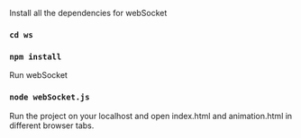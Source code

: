 Install all the dependencies for webSocket
### `cd ws`
### `npm install`

Run webSocket
### `node webSocket.js`

Run the project on your localhost and open index.html and animation.html in different browser tabs.
